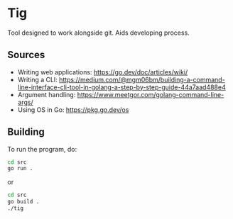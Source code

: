 # Tig
Tool designed to work alongside git.
Aids developing process.

## Sources
- Writing web applications: https://go.dev/doc/articles/wiki/
- Writing a CLI: https://medium.com/@mgm06bm/building-a-command-line-interface-cli-tool-in-golang-a-step-by-step-guide-44a7aad488e4
- Argument handling: https://www.meetgor.com/golang-command-line-args/
- Using OS in Go: https://pkg.go.dev/os

## Building
To run the program, do:
```sh
cd src
go run .
```
or
```sh
cd src
go build .
./tig
```

